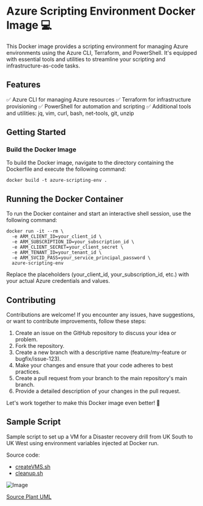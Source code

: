 # Azure Scripting Environment Docker Image 💻

This Docker image provides a scripting environment for managing Azure environments using the Azure CLI, Terraform, and PowerShell. It's equipped with essential tools and utilities to streamline your scripting and infrastructure-as-code tasks.

## Features

✅ Azure CLI for managing Azure resources
✅ Terraform for infrastructure provisioning
✅ PowerShell for automation and scripting
✅ Additional tools and utilities: jq, vim, curl, bash, net-tools, git, unzip

## Getting Started

### Build the Docker Image

To build the Docker image, navigate to the directory containing the Dockerfile and execute the following command:

```
docker build -t azure-scripting-env .
```

## Running the Docker Container

To run the Docker container and start an interactive shell session, use the following command:

```
docker run -it --rm \
  -e ARM_CLIENT_ID=your_client_id \
  -e ARM_SUBSCRIPTION_ID=your_subscription_id \
  -e ARM_CLIENT_SECRET=your_client_secret \
  -e ARM_TENANT_ID=your_tenant_id \
  -e ARM_SVCID_PASS=your_service_principal_password \
  azure-scripting-env
```

Replace the placeholders (your_client_id, your_subscription_id, etc.) with your actual Azure credentials and values.

## Contributing

Contributions are welcome! If you encounter any issues, have suggestions, or want to contribute improvements, follow these steps:

1. Create an issue on the GitHub repository to discuss your idea or problem.
2. Fork the repository.
3. Create a new branch with a descriptive name (feature/my-feature or bugfix/issue-123).
4. Make your changes and ensure that your code adheres to best practices.
5. Create a pull request from your branch to the main repository's main branch.
6. Provide a detailed description of your changes in the pull request.

Let's work together to make this Docker image even better! 👥

## Sample Script

Sample script to set up a VM for a Disaster recovery drill from UK South to UK West using environment variables injected at Docker run.

Source code:
 * [createVMS.sh](./arm-templates/createVMS.sh)
 * [cleanup.sh](./arm-templates/cleanup.sh)

![Image](http://www.plantuml.com/plantuml/proxy?cache=no&src=https://raw.githubusercontent.com/npiper/azure-scripter/master/Arch.puml)

[Source Plant UML](./Arch.puml)